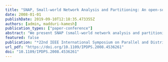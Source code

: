 ```yaml
---
title: "SNAP, Small-world Network Analysis and Partitioning: An open-source parallel graph framework for the exploration of large-scale networks"
date: 2008-01-01
publishDate: 2019-09-10T12:18:35.473355Z
authors: [admin, madduri-kamesh]
publication_types: ["paper-conference"]
abstract: "We present SNAP (small-world network analysis and partitioning), an open-source graph framework for exploratory study and partitioning of large-scale networks. To illustrate the capability of SNAP, we discuss the design, implementation, and performance of three novel parallel community detection algorithms that optimize modularity, a popular measure for clustering quality in social network analysis. In order to achieve scalable parallel performance, we exploit typical network characteristics of small-world networks, such as the low graph diameter, sparse connectivity, and skewed degree distribution. We conduct an extensive experimental study on real-world graph instances and demonstrate that our parallel schemes, coupled with aggressive algorithm engineering for small-world networks, give significant running time improvements over existing modularity-based clustering heuristics, with little or no loss in clustering quality. For instance, our divisive clustering approach based on approximate edge betweenness centrality is more than two orders of magnitude faster than a competing greedy approach, for a variety of large graph instances on the Sun Fire T2000 multicore system. SNAP also contains parallel implementations of fundamental graph-theoretic kernels and topological analysis metrics (e.g., breadth-first search, connected components, vertex and edge centrality) that are optimized for small- world networks. The SNAP framework is extensible; the graph kernels are modular, portable across shared memory multicore and symmetric multiprocessor systems, and simplify the design of high-level domain-specific applications."
featured: false
publication: "*22nd IEEE International Symposium on Parallel and Distributed Processing, IPDPS 2008, Miami, Florida USA, April 14-18, 2008*"
url_pdf: "https://doi.org/10.1109/IPDPS.2008.4536261"
doi: "10.1109/IPDPS.2008.4536261"
---
```


